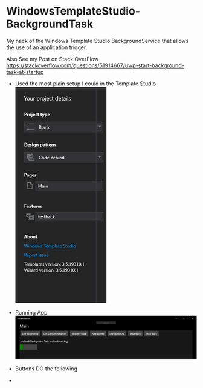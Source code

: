 # WindowsTemplateStudio-BackgroundTask
My hack of the Windows Template Studio BackgroundService that allows the use of an application trigger.

Also See my Post on Stack OverFlow
https://stackoverflow.com/questions/51914667/uwp-start-background-task-at-startup

- Used the most plain setup I could in the Template Studio
![WTS Setup](https://github.com/PillarOfSociety/WindowsTemplateStudio-BackgroundTask/blob/master/WTS_Image.PNG)


 - Running App
![WTS Setup](https://github.com/PillarOfSociety/WindowsTemplateStudio-BackgroundTask/blob/master/App_Run_Image.PNG)

* Buttons DO the following

- 